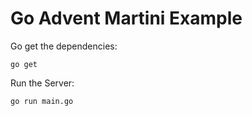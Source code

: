 # Go Advent Martini Example

Go get the dependencies:
~~~
go get
~~~

Run the Server:
~~~
go run main.go
~~~
